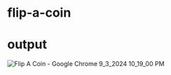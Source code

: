 # flip-a-coin

# output

![Flip A Coin - Google Chrome 9_3_2024 10_19_00 PM](https://github.com/user-attachments/assets/1957710d-17c6-4cb3-ace0-3d3e4c1b8f7d)
